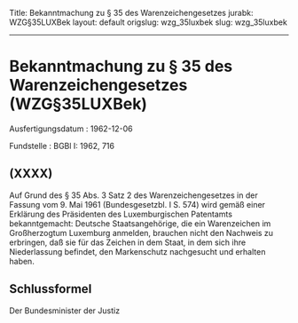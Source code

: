 Title: Bekanntmachung zu § 35 des Warenzeichengesetzes
jurabk: WZG§35LUXBek
layout: default
origslug: wzg_35luxbek
slug: wzg_35luxbek

---

# Bekanntmachung zu § 35 des Warenzeichengesetzes (WZG§35LUXBek)

Ausfertigungsdatum
:   1962-12-06

Fundstelle
:   BGBl I: 1962, 716



## (XXXX)

Auf Grund des § 35 Abs. 3 Satz 2 des Warenzeichengesetzes in der
Fassung vom 9. Mai 1961 (Bundesgesetzbl. I S. 574) wird gemäß einer
Erklärung des Präsidenten des Luxemburgischen Patentamts
bekanntgemacht:
Deutsche Staatsangehörige, die ein Warenzeichen im Großherzogtum
Luxemburg anmelden, brauchen nicht den Nachweis zu erbringen, daß sie
für das Zeichen in dem Staat, in dem sich ihre Niederlassung befindet,
den Markenschutz nachgesucht und erhalten haben.


## Schlussformel

Der Bundesminister der Justiz

